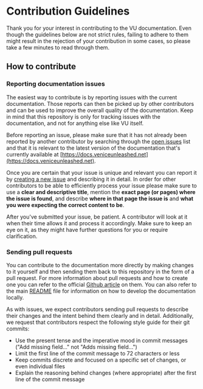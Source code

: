 # Contribution Guidelines

Thank you for your interest in contributing to the VU documentation. Even though the guidelines below are not strict rules, failing to adhere to them might result in the rejection of your contribution in some cases, so please take a few minutes to read through them.

## How to contribute

### Reporting documentation issues

The easiest way to contribute is by reporting issues with the current documentation. Those reports can then be picked up by other contributors and can be used to improve the overall quality of the documentation. Keep in mind that this repository is only for tracking issues with the documentation, and not for anything else like VU itself.

Before reporting an issue, please make sure that it has not already been reported by another contributor by searching through the [open issues](/issues) list and that it is relevant to the latest version of the documentation that's currently available at [https://docs.veniceunleashed.net](https://docs.veniceunleashed.net).

Once you are certain that your issue is unique and relevant you can report it by [creating a new issue](/issues/new) and describing it in detail. In order for other contributors to be able to efficiently process your issue please make sure to use a **clear and descriptive title**, mention the **exact page (or pages) where the issue is found**, and describe **where in that page the issue is** and **what you were expecting the correct content to be**.

After you've submitted your issue, be patient. A contributor will look at it when their time allows it and process it accordingly. Make sure to keep an eye on it, as they might have further questions for you or require clarification.

### Sending pull requests

You can contribute to the documentation more directly by making changes to it yourself and then sending them back to this repository in the form of a pull request. For more information about pull requests and how to create one you can refer to the official [Github article](https://help.github.com/en/github/collaborating-with-issues-and-pull-requests/about-pull-requests) on them. You can also refer to the main [README](/README.md) file for information on how to develop the documentation locally.

As with issues, we expect contributors sending pull requests to describe their changes and the intent behind them clearly and in detail. Additionally, we request that contributors respect the following style guide for their git commits:

- Use the present tense and the imperative mood in commit messages ("Add missing field..." not "Adds missing field...")
- Limit the first line of the commit message to 72 characters or less
- Keep commits discrete and focused on a specific set of changes, or even individual files
- Explain the reasoning behind changes (where appropriate) after the first line of the commit message